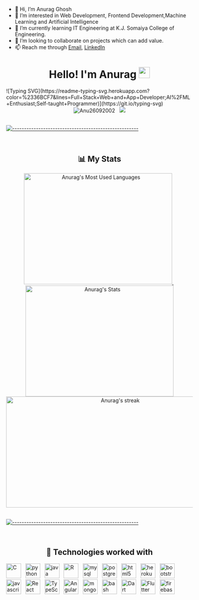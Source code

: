 - 👋 Hi, I’m Anurag Ghosh
- 👀 I’m interested in Web Development, Frontend Development,Machine Learning and Artificial Intelligence
- 🌱 I’m currently learning IT Engineering at K.J. Somaiya College of Engineering.
- 💞️ I’m looking to collaborate on projects which can add value.
- 📫 Reach me through <a href="mailto:ghoshanurag495@gmail.com">Email</a>,
                       <a href="https://www.linkedin.com/in/anurag-g-a01531198/">LinkedIn</a>
 
                       
<div align="center"> 
    <h1>Hello! I'm Anurag
        <img src="https://raw.githubusercontent.com/MartinHeinz/MartinHeinz/master/wave.gif" width="30px"> 
    </h1> 
</div>
![Typing SVG](https://readme-typing-svg.herokuapp.com?color=%2336BCF7&lines=Full+Stack+Web+and+App+Developer;AI%2FML+Enthusiast;Self-taught+Programmer)](https://git.io/typing-svg)
<div align="center"> 
    <img src="https://komarev.com/ghpvc/?username=Anu26092002&label=Profile%20views&color=1E90FF&style=flat" alt="Anu26092002" />
    &nbsp;
    <img src="https://badges.pufler.dev/commits/monthly/Anu26092002" />
</div>

<br/>

[![-----------------------------------------------------](https://raw.githubusercontent.com/andreasbm/readme/master/assets/lines/colored.png)](#-table-of-contents)

<br/>

<div align="center"> 
    <h2>📊 My Stats</h2>
    <a href="https://github.com/Anu26092002">
        <img height="300" width="400" src="https://github-readme-stats.vercel.app/api/top-langs/?username=Anu26092002&&hide_title=false&hide_border=true&layout=compact&langs_count=8&exclude_repo=comp426&text_color=fff7ff&icon_color=ffffff&bg_color=151515" alt="Anurag's Most Used Languages" />
    </a>
    &nbsp;
    <a href="https://github.com/Anu26092002">
        <img height="300"  width="400" src="https://github-readme-stats.vercel.app/api?username=Anu26092002&hide_title=false&hide_border=true&show_icons=true&include_all_commits=true&count_private=true&line_height=21&text_color=fff7ff&icon_color=ffffff&bg_color=151515" alt="Anurag's Stats" />
    </a>
    <br/>
    <a href="https://github.com/Anu26092002">
        <img height="300"  width="600" title="🔥 Get streak stats for your profile at git.io/streak-stats" alt="Anurag's streak" src="https://github-readme-streak-stats.herokuapp.com/?user=Anu26092002&theme=neon-dark&hide_border=true"/>
    </a>
</div>
<br/>

[![-----------------------------------------------------](https://raw.githubusercontent.com/andreasbm/readme/master/assets/lines/colored.png)](#-table-of-contents)

<br/>

<div align="center"> 
    <h2>🧩 Technologies worked with</h2>
    <p align="left">
        <img src="https://cdn.iconscout.com/icon/free/png-512/c-programming-569564.png" alt="C" width="40" height="40" title="C"/>
        &nbsp;
        <img src="https://www.vectorlogo.zone/logos/python/python-icon.svg" alt="python" width="40" height="40" title="Python3"/>
        &nbsp;
        <img src="https://www.vectorlogo.zone/logos/java/java-icon.svg" alt="java" width="40" height="40" title="Java"/>
        &nbsp;
        <img src="https://www.vectorlogo.zone/logos/r-project/r-project-icon.svg" alt="R" width="40" height="40" title="R"/>
        &nbsp;
        <img src="https://www.vectorlogo.zone/logos/mysql/mysql-icon.svg" alt="mysql" width="40" height="40" title="MySQL"/>
        &nbsp;
        <img src="https://www.vectorlogo.zone/logos/postgresql/postgresql-icon.svg" alt="postgresql" width="40" height="40" title="PostgreSQL"/>
        &nbsp;
        <img src="https://www.vectorlogo.zone/logos/w3_html5/w3_html5-icon.svg" alt="html5" width="40" height="40" title="HTML5" />
        &nbsp;
        <img src="https://upload.wikimedia.org/wikipedia/commons/thumb/6/62/CSS3_logo.svg/768px-CSS3_logo.svg.png" alt="heroku" width="40" height="40" title="CSS3" />
        &nbsp;
        <img src="https://www.vectorlogo.zone/logos/getbootstrap/getbootstrap-icon.svg" alt="bootstrap" width="40" height="40" title="Bootstrap"/>
        &nbsp;
        <img src="https://upload.wikimedia.org/wikipedia/commons/thumb/9/99/Unofficial_JavaScript_logo_2.svg/768px-Unofficial_JavaScript_logo_2.svg.png" alt="javascript" width="40" height="40" title="Javascript" />
        &nbsp;
        <img src="https://www.vectorlogo.zone/logos/reactjs/reactjs-icon.svg" alt="React" width="40" height="40" title="React JS"/>
        &nbsp;
        <img src="https://www.vectorlogo.zone/logos/typescriptlang/typescriptlang-icon.svg" alt="TypeScript" width="40" height="40"title="TypeScript"/>
        &nbsp;
        <img src="https://www.vectorlogo.zone/logos/angular/angular-icon.svg" alt="Angular" width="40" height="40"title="Angular12>
        &nbsp;
        <img src="https://www.vectorlogo.zone/logos/git-scm/git-scm-icon.svg" alt="git" width="40" height="40" title="Git"/>
        &nbsp;
        <img src="https://www.vectorlogo.zone/logos/mongodb/mongodb-icon.svg" alt="mongodb" width="40" height="40" title="MongoDB"/>
        &nbsp;
        <img src="https://www.vectorlogo.zone/logos/gnu_bash/gnu_bash-icon.svg" alt="bash" width="40" height="40" title="Bash"/>
        &nbsp;
        <img src="https://www.vectorlogo.zone/logos/dartlang/dartlang-icon.svg" alt="Dart" width="40" height="40"title="Dart"/>
        &nbsp;
        <img src="https://www.vectorlogo.zone/logos/flutterio/flutterio-icon.svg" alt="Flutter" width="40" height="40" title="Flutter"/>
        &nbsp;
        <img src="https://www.vectorlogo.zone/logos/firebase/firebase-icon.svg" alt="firebase" width="40" height="40" title="Firebase"/>
        &nbsp;
    </p>
</div>

<!---
Anu26092002/Anu26092002 is a ✨ special ✨ repository because its `README.md` (this file) appears on your GitHub profile.
You can click the Preview link to take a look at your changes.
--->

